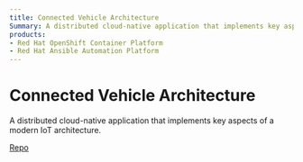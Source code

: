 ```yaml
---
title: Connected Vehicle Architecture
Summary: A distributed cloud-native application that implements key aspects of a modern IoT architecture.
products:
- Red Hat OpenShift Container Platform
- Red Hat Ansible Automation Platform
---
```


# Connected Vehicle Architecture

A distributed cloud-native application that implements key aspects of a modern IoT architecture.

[Repo](https://github.com/hybrid-cloud-patterns/connected-vehicle-architecture)
